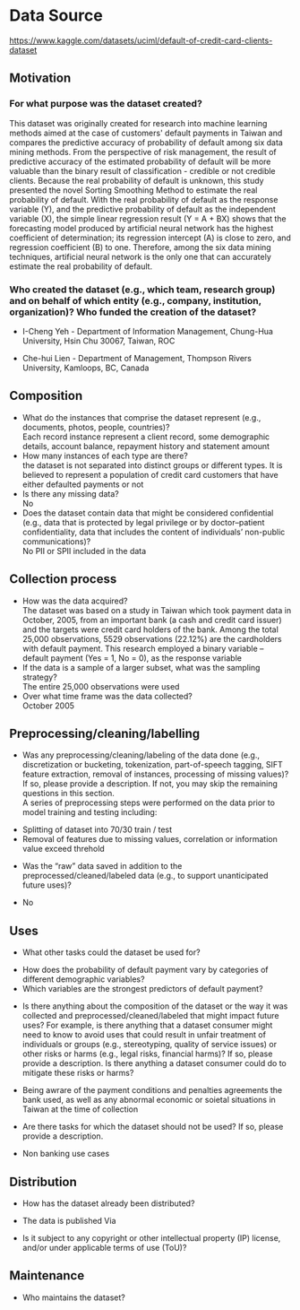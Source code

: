 # Data Source

https://www.kaggle.com/datasets/uciml/default-of-credit-card-clients-dataset

## Motivation

### For what purpose was the dataset created?

This dataset was originally created for research into machine learning methods aimed at the case of customers' default payments in Taiwan and compares the predictive accuracy of probability of default among six data mining methods. From the perspective of risk management, the result of predictive accuracy of the estimated probability of default will be more valuable than the binary result of classification - credible or not credible clients. Because the real probability of default is unknown, this study presented the novel Sorting Smoothing Method to estimate the real probability of default. With the real probability of default as the response variable (Y), and the predictive probability of default as the independent variable (X), the simple linear regression result (Y = A + BX) shows that the forecasting model produced by artificial neural network has the highest coefficient of determination; its regression intercept (A) is close to zero, and regression coefficient (B) to one. Therefore, among the six data mining techniques, artificial neural network is the only one that can accurately estimate the real probability of default.
  
### Who created the dataset (e.g., which team, research group) and on behalf of which entity (e.g., company, institution, organization)? Who funded the creation of the dataset?

* I-Cheng Yeh - Department of Information Management, Chung-Hua University, Hsin Chu 30067, Taiwan, ROC

* Che-hui Lien - Department of Management, Thompson Rivers University, Kamloops, BC, Canada

## Composition

- What do the instances that comprise the dataset represent (e.g., documents, photos, people, countries)?
<br>Each record instance represent a client record, some demographic details, account balance, repayment history and statement amount
- How many instances of each type are there?
<br> the dataset is not separated into distinct groups or different types. It is believed to represent a population of credit card customers that have either defaulted payments or not
- Is there any missing data?
<br>No
- Does the dataset contain data that might be considered confidential (e.g., data that is protected by legal privilege or by    doctor–patient confidentiality, data that includes the content of individuals’ non-public communications)?
<br>No PII or SPII included in the data

## Collection process

- How was the data acquired?
<br>The dataset was based on a study in Taiwan which took payment data in October, 2005, from an important bank (a cash and credit card issuer) and the targets were credit card holders of the bank. Among the total 25,000 observations, 5529 observations (22.12%) are the cardholders with default payment. This research employed a binary variable – default payment (Yes = 1, No = 0), as the response variable
- If the data is a sample of a larger subset, what was the sampling strategy?
<br>The entire 25,000 observations were used
- Over what time frame was the data collected?
<br> October 2005

## Preprocessing/cleaning/labelling

- Was any preprocessing/cleaning/labeling of the data done (e.g., discretization or bucketing, tokenization, part-of-speech tagging, SIFT feature extraction, removal of instances, processing of missing values)? If so, please provide a description. If not, you may skip the remaining questions in this section.
<br>A series of preprocessing steps were performed on the data prior to model training and testing including:
* Splitting of dataset into 70/30 train / test
* Removal of features due to missing values, correlation or information value exceed threhold
- Was the “raw” data saved in addition to the preprocessed/cleaned/labeled data (e.g., to support unanticipated future uses)?
* No
 
## Uses

- What other tasks could the dataset be used for?
* How does the probability of default payment vary by categories of different demographic variables?
* Which variables are the strongest predictors of default payment?
- Is there anything about the composition of the dataset or the way it was collected and preprocessed/cleaned/labeled that might impact future uses? For example, is there anything that a dataset consumer might need to know to avoid uses that could result in unfair treatment of individuals or groups (e.g., stereotyping, quality of service issues) or other risks or harms (e.g., legal risks, financial harms)? If so, please provide a description. Is there anything a dataset consumer could do to mitigate these risks or harms?
* Being awrare of the payment conditions and penalties agreements the bank used, as well as any abnormal economic or soietal situations in Taiwan at the time of collection
- Are there tasks for which the dataset should not be used? If so, please provide a description.
* Non banking use cases

## Distribution

- How has the dataset already been distributed?
* The data is published Via 
- Is it subject to any copyright or other intellectual property (IP) license, and/or under applicable terms of use (ToU)?  

## Maintenance

- Who maintains the dataset?

